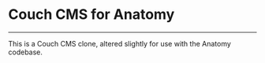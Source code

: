 # Couch CMS for Anatomy
---
This is a Couch CMS clone, altered slightly for use with the Anatomy codebase.